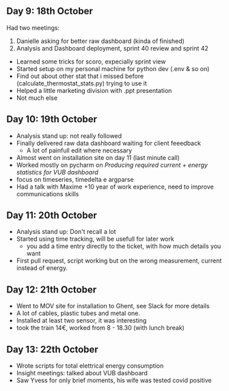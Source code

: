 ## Day 9: 18th October
Had two meetings:

1. Danielle asking for better raw dashboard (kinda of finished)
2. Analysis and Dashboard deployment, sprint 40 review and sprint 42

- Learned some tricks for scoro, expecially sprint view
- Started setup on my personal machine for python dev (.env & so on)
- Find out about other stat that i missed before (calculate_thermostat_stats.py) trying to use it
- Helped a little marketing division with .ppt presentation
- Not much else

## Day 10: 19th October

- Analysis stand up: not really followed
- Finally delivered raw data dashboard waiting for client feeedback
	- A lot of painfull edit where necessary 
- Almost went on installation site on day 11 (last minute call)
- Worked mostly on pycharm on *Producing required current + energy statistics for VUB dashboard*
- focus on timeseries, timedelta e argparse
- Had a talk with Maxime +10 year of work experience, need to improve communications skills

## Day 11: 20th October

- Analysis stand up: Don't recall a lot
- Started using time tracking, will be usefull for later work 
	- you add a time entry directly to the ticket, with how much details you want 
- First pull request, script working but on the wrong measurement, current instead of energy.


## Day 12: 21th October

- Went to MOV site for installation to Ghent, see Slack for more details
- A lot of cables, plastic tubes and metal one. 
- Installed at least two sensor, it was interesting
- took the train 14€, worked from 8 - 18.30 (with lunch break)

## Day 13: 22th October

- Wrote scripts for total elettrical energy consumption 
- Insight meetings: talked about VUB dashboard
- Saw Yvess for only brief moments, his wife was tested covid positive




